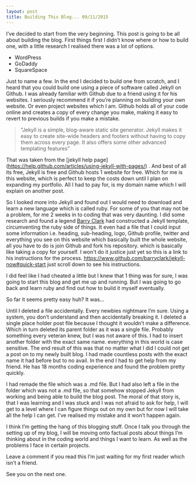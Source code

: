 ```yaml
---
layout: post
title: Building This Blog... 09/11/2015
---
```


I’ve decided to start from the very beginning. This post is going to be all about building the blog. First things first I didn’t know where or how to build one, with a little research I realised there was a lot of options.

* WordPress
* GoDaddy
* SquareSpace

Just to name a few. In the end I decided to build one from scratch, and I heard that you could build one using a piece of software called Jekyll on Github. I was already familiar with Github due to a friend using it for his websites. I seriously recommend it if you’re planning on building your own website. Or even project websites which I am. Github holds all of your code online and creates a copy of every change you make, making it easy to revert to previous builds if you make a mistake.

 > "Jekyll is a simple, blog-aware static site generator. Jekyll makes it easy to create site-wide headers and footers without having to copy them across every page. It also offers some other advanced templating features” 

That was taken from the [jekyll help page] (https://help.github.com/articles/using-jekyll-with-pages/) . And best of all its free, Jekyll is free and Github hosts 1 website for free. Which for me is this website, which is perfect to keep the costs down until I plan on expanding my portfolio. All I had to pay for, is my domain name which I will explain on another post.

So I looked more into Jekyll and found out I would need to download and learn a new language which is called ruby. For some of you that may not be a problem, for me 2 weeks in to coding that was very daunting. 
I did some research and found a legend [Barry Clark](https://github.com/barryclark/jekyll-now) had constructed a Jekyll template, circumventing the ruby side of things. It even had a file that I could input some information  i.e. heading, sub-heading, logo, Github profile, twitter and everything you see on this website which basically built the whole website, all you have to do is join Github and fork his repository. which is basically like taking a copy for yourself. I won't do it justice just yet so this is a link to his instructions for the process. https://www.github.com/barryclark/jekyll-now#quick-start just scroll down to see his instructions.

I did feel like I had cheated a little but I knew that 1 thing was for sure, I was going to start this blog and get me up and running. But I was going to go back and learn ruby and find out how to build it myself eventually.

So far it seems pretty easy huh? It was… 

Until I deleted a file accidentally. Every newbies nightmare I’m sure. Using a system, you don’t understand and then accidentally breaking it. I deleted a single  place holder post file because I thought it wouldn’t make a difference. Which in turn deleted its parent folder as it was a single file. Probably something every veteran knew, but I was not aware of this.  I had to insert another folder with the exact same name. everything in this world is case sensitive. The end result of this was that no matter what I did I could not get a post on to my newly built blog. I had made countless posts with the exact name it had before but to no avail. In the end I had to get help from my friend. He has 18 months coding experience and found the problem pretty quickly.

I had remade the file which was a .md file. But I had also left a file in the folder which was not a .md file, so that somehow stopped Jekyll from working and being able to build the blog post. The moral of that story is, that I was learning and I was stuck and I was not afraid to ask for help, I will get to a level where I can figure things out on my own but for now I will take all the help I can get. I’ve realised my mistake and it won’t happen again.

 I think I’m getting the hang of this blogging stuff. Once I talk you through the setting up of my blog, I will be moving onto factual posts about things I’m thinking about in the coding world and things I want to learn. As well as the problems I face in certain projects.

Leave a comment if you read this I’m just waiting for my first reader which isn’t a friend. 

See you on the next one. 








